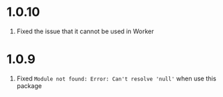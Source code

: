 

# 1.0.10
1. Fixed the issue that it cannot be used in Worker 

# 1.0.9
1. Fixed `Module not found: Error: Can't resolve 'null'` when use this package
